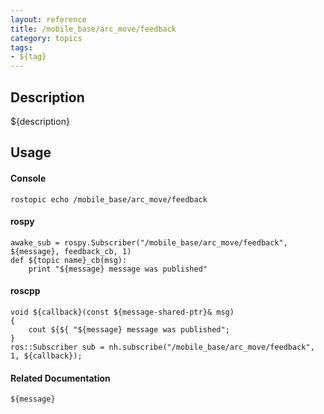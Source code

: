 ```yaml
---
layout: reference
title: /mobile_base/arc_move/feedback
category: topics
tags: 
- ${tag}
---
```


## Description
${description}

## Usage
#### Console
```
rostopic echo /mobile_base/arc_move/feedback
```

#### rospy
```
awake_sub = rospy.Subscriber("/mobile_base/arc_move/feedback", ${message}, feedback_cb, 1)
def ${topic name}_cb(msg):
    print "${message} message was published"
```

#### roscpp
```
void ${callback}(const ${message-shared-ptr}& msg)
{
    cout ${${ "${message} message was published";
}
ros::Subscriber sub = nh.subscribe("/mobile_base/arc_move/feedback", 1, ${callback});
```

#### Related Documentation
``${message}``  